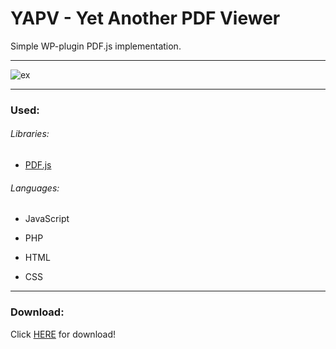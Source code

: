 # YAPV - Yet Another PDF Viewer

Simple WP-plugin PDF.js implementation.



---



![ex](img/example.png)



---



### Used:

###### Libraries:

- [PDF.js](https://mozilla.github.io/pdf.js/)

###### Languages:

- JavaScript

- PHP

- HTML

- CSS




---



### Download:

Click [HERE](https://github.com/mattepica/yapv/releases/latest) for download!

